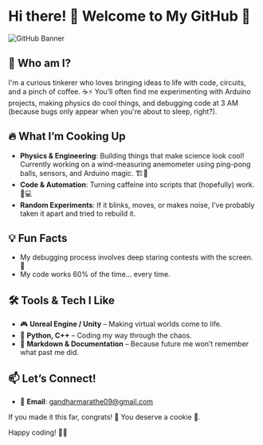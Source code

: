 # Hi there! 👋 Welcome to My GitHub 🚀

![GitHub Banner](https://media.giphy.com/media/l3vR3DfjkRy0YwD2E/giphy.gif)

## 🤔 Who am I?

I'm a curious tinkerer who loves bringing ideas to life with code, circuits, and a pinch of coffee. ☕⚡ You’ll often find me experimenting with Arduino projects, making physics do cool things, and debugging code at 3 AM (because bugs only appear when you're about to sleep, right?).

## 🔥 What I’m Cooking Up

- **Physics & Engineering**: Building things that make science look cool! Currently working on a wind-measuring anemometer using ping-pong balls, sensors, and Arduino magic. 🏗️💨
- **Code & Automation**: Turning caffeine into scripts that (hopefully) work. 🤖💻
- **Random Experiments**: If it blinks, moves, or makes noise, I’ve probably taken it apart and tried to rebuild it.

## 💡 Fun Facts

- My debugging process involves deep staring contests with the screen. 👀
- My code works 60% of the time… every time. 

## 🛠️ Tools & Tech I Like

- 🎮 **Unreal Engine / Unity** – Making virtual worlds come to life.
- 🐍 **Python, C++** – Coding my way through the chaos.
- 📝 **Markdown & Documentation** – Because future me won’t remember what past me did.

## 📫 Let’s Connect!

- 📧 **Email**: [gandharmarathe09@gmail.com](mailto:gandharmarathe09@gmail.com)

If you made it this far, congrats! 🎉 You deserve a cookie 🍪.

Happy coding! 🚀😄


